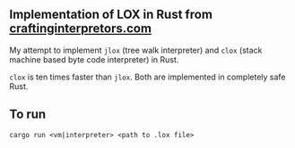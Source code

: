 ## Implementation of LOX in Rust from [craftinginterpretors.com](craftinginterpreters.com)

My attempt to implement `jlox` (tree walk interpreter) and `clox` (stack machine based byte code interpreter) in Rust.

`clox` is ten times faster than `jlox`. Both are implemented in completely safe Rust.



## To run

```
cargo run <vm|interpreter> <path to .lox file>
```


